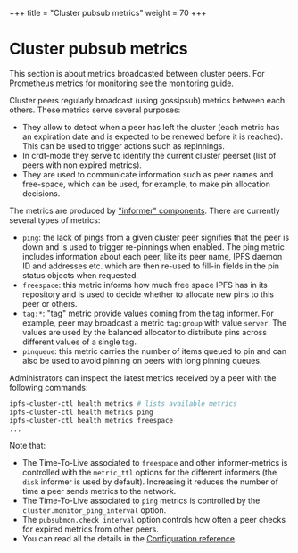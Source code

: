 +++
title = "Cluster pubsub metrics"
weight = 70
+++

# Cluster pubsub metrics

<div class="tipbox tip">This section is about metrics broadcasted between cluster peers. For Prometheus metrics for monitoring see <a href="../monitoring">the monitoring guide</a>.</div>

Cluster peers regularly broadcast (using gossipsub) metrics between each others. These metrics serve several purposes:

* They allow to detect when a peer has left the cluster (each metric has an expiration date and is expected to be renewed before it is reached). This can be used to trigger actions such as repinnings.
* In crdt-mode they serve to identify the current cluster peerset (list of peers with non expired metrics).
* They are used to communicate information such as peer names and free-space, which can be used, for example, to make pin allocation decisions.

The metrics are produced by ["informer" components](../../reference/configuration/#the-informer-section). There are currently several types of metrics:

* `ping`: the lack of pings from a given cluster peer signifies that the peer is down and is used to trigger re-pinnings when enabled. The ping metric includes information about each peer, like its peer name, IPFS daemon ID and addresses etc. which are then re-used to fill-in fields in the pin status objects when requested.
* `freespace`: this metric informs how much free space IPFS has in its repository and is used to decide whether to allocate new pins to this peer or others.
* `tag:*`: "tag" metric provide values coming from the tag informer. For example, peer may broadcast a metric `tag:group` with value `server`. The values are used by the balanced allocator to distribute pins across different values of a single tag.
* `pinqueue`: this metric carries the number of items queued to pin and can also be used to avoid pinning on peers with long pinning queues.

Administrators can inspect the latest metrics received by a peer with the following commands:

```sh
ipfs-cluster-ctl health metrics # lists available metrics
ipfs-cluster-ctl health metrics ping
ipfs-cluster-ctl health metrics freespace
...
```

Note that:

* The Time-To-Live associated to `freespace` and other informer-metrics is controlled with the `metric_ttl` options for the different informers (the `disk` informer is used by default). Increasing it reduces the number of time a peer sends metrics to the network.
* The Time-To-Live associated to `ping` metrics is controlled by the `cluster.monitor_ping_interval` option.
* The `pubsubmon.check_interval` option controls how often a peer checks for expired metrics from other peers.
* You can read all the details in the [Configuration reference](../../reference/configuration).
